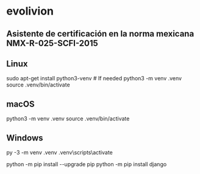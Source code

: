 # evolivion
## Asistente de certificación en la norma mexicana NMX-R-025-SCFI-2015

## Linux
sudo apt-get install python3-venv    # If needed
python3 -m venv .venv
source .venv/bin/activate

## macOS
python3 -m venv .venv
source .venv/bin/activate

## Windows
py -3 -m venv .venv
.venv\scripts\activate

python -m pip install --upgrade pip
python -m pip install django
